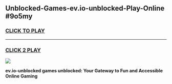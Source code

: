 
## Unblocked-Games-ev.io-unblocked-Play-Online #9o5my
<h3>
<a href="https://news.freeplayer.one?title=ev.io-unblocked&ref=3">CLICK TO PLAY</a></h3>
<hr>

<h3>
<a href="https://news.freeplayer.one?title=ev.io-unblocked&ref=3">CLICK 2 PLAY</a>
  
</h3>

<a href="https://news.freeplayer.one?title=ev.io-unblocked&ref=3"><img src="https://clearcache.store/games.png"></a>


**ev.io-unblocked games unblocked: Your Gateway to Fun and Accessible Online Gaming**
